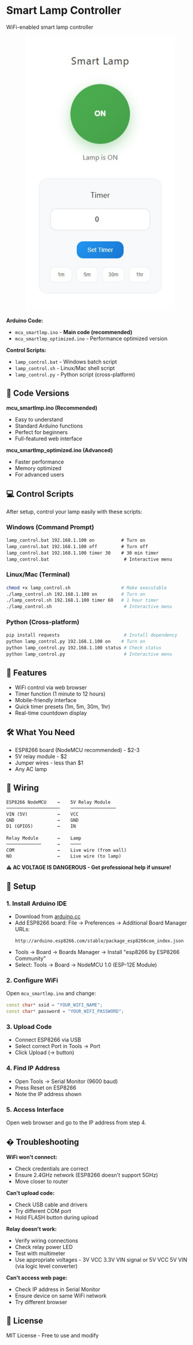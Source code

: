 # Smart Lamp Controller

WiFi-enabled smart lamp controller

<div align="center">
  <img src="screenshot.png" alt="Smart Lamp Screenshot" width="400" />
</div>

**Arduino Code:**
- `mcu_smartlmp.ino` - **Main code (recommended)**
- `mcu_smartlmp_optimized.ino` - Performance optimized version  

**Control Scripts:**
- `lamp_control.bat` - Windows batch script
- `lamp_control.sh` - Linux/Mac shell script  
- `lamp_control.py` - Python script (cross-platform)

## 🔄 Code Versions

**mcu_smartlmp.ino (Recommended)**
- Easy to understand
- Standard Arduino functions  
- Perfect for beginners
- Full-featured web interface

**mcu_smartlmp_optimized.ino (Advanced)**
- Faster performance
- Memory optimized
- For advanced users

## 💻 Control Scripts

After setup, control your lamp easily with these scripts:

### Windows (Command Prompt)
```cmd
lamp_control.bat 192.168.1.100 on          # Turn on
lamp_control.bat 192.168.1.100 off         # Turn off
lamp_control.bat 192.168.1.100 timer 30    # 30 min timer
lamp_control.bat                            # Interactive menu
```

### Linux/Mac (Terminal)
```bash
chmod +x lamp_control.sh                   # Make executable
./lamp_control.sh 192.168.1.100 on         # Turn on
./lamp_control.sh 192.168.1.100 timer 60   # 1 hour timer
./lamp_control.sh                           # Interactive menu
```

### Python (Cross-platform)
```bash
pip install requests                        # Install dependency
python lamp_control.py 192.168.1.100 on    # Turn on
python lamp_control.py 192.168.1.100 status # Check status
python lamp_control.py                      # Interactive menu
```


## 🌟 Features

- WiFi control via web browser
- Timer function (1 minute to 12 hours) 
- Mobile-friendly interface
- Quick timer presets (1m, 5m, 30m, 1hr)
- Real-time countdown display

## 🛠️ What You Need

- ESP8266 board (NodeMCU recommended) - $2-3
- 5V relay module - $2 
- Jumper wires - less than $1
- Any AC lamp

## 🔌 Wiring

```
ESP8266 NodeMCU    →    5V Relay Module
────────────────────    ─────────────────
VIN (5V)           →    VCC
GND                →    GND  
D1 (GPIO5)         →    IN

Relay Module       →    Lamp
─────────────      →    ────
COM                →    Live wire (from wall)
NO                 →    Live wire (to lamp)
```

**⚠️ AC VOLTAGE IS DANGEROUS - Get professional help if unsure!**

## 🚀 Setup

### 1. Install Arduino IDE
- Download from [arduino.cc](https://www.arduino.cc/en/software)
- Add ESP8266 board: File → Preferences → Additional Board Manager URLs:
  ```
  http://arduino.esp8266.com/stable/package_esp8266com_index.json
  ```
- Tools → Board → Boards Manager → Install "esp8266 by ESP8266 Community"
- Select: Tools → Board → NodeMCU 1.0 (ESP-12E Module)

### 2. Configure WiFi
Open `mcu_smartlmp.ino` and change:
```cpp
const char* ssid = "YOUR_WIFI_NAME";
const char* password = "YOUR_WIFI_PASSWORD";
```

### 3. Upload Code  
- Connect ESP8266 via USB
- Select correct Port in Tools → Port
- Click Upload (→ button)

### 4. Find IP Address
- Open Tools → Serial Monitor (9600 baud)
- Press Reset on ESP8266
- Note the IP address shown

### 5. Access Interface
Open web browser and go to the IP address from step 4.

## � Troubleshooting

**WiFi won't connect:**
- Check credentials are correct
- Ensure 2.4GHz network (ESP8266 doesn't support 5GHz)
- Move closer to router

**Can't upload code:**
- Check USB cable and drivers
- Try different COM port
- Hold FLASH button during upload

**Relay doesn't work:**
- Verify wiring connections
- Check relay power LED
- Test with multimeter
- Use appropriate voltages - 3V VCC 3.3V VIN signal or 5V VCC 5V VIN (via logic level converter)

**Can't access web page:**
- Check IP address in Serial Monitor
- Ensure device on same WiFi network
- Try different browser

## 📄 License

MIT License - Free to use and modify





